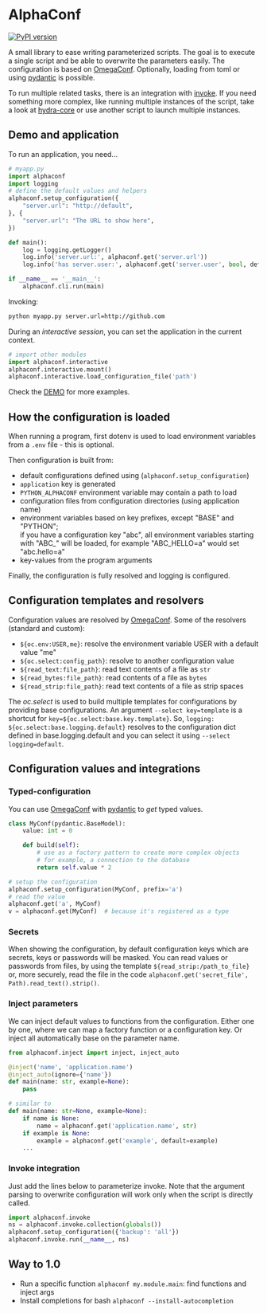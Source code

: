 # AlphaConf

[![PyPI version](https://badge.fury.io/py/alphaconf.svg)](https://pypi.org/project/alphaconf/)

A small library to ease writing parameterized scripts.
The goal is to execute a single script and be able to overwrite the parameters
easily.
The configuration is based on [OmegaConf].
Optionally, loading from toml or using [pydantic] is possible.

To run multiple related tasks, there is an integration with
[invoke](https://www.pyinvoke.org).
If you need something more complex, like running multiple instances of the
script, take a look at [hydra-core](https://hydra.cc) or use another script
to launch multiple instances.

## Demo and application

To run an application, you need...

```python
# myapp.py
import alphaconf
import logging
# define the default values and helpers
alphaconf.setup_configuration({
    "server.url": "http://default",
}, {
    "server.url": "The URL to show here",
})

def main():
    log = logging.getLogger()
    log.info('server.url:', alphaconf.get('server.url'))
    log.info('has server.user:', alphaconf.get('server.user', bool, default=False))

if __name__ == '__main__':
    alphaconf.cli.run(main)
```

Invoking:
```bash
python myapp.py server.url=http://github.com
```

During an *interactive session*, you can set the application in the current
context.
```python
# import other modules
import alphaconf.interactive
alphaconf.interactive.mount()
alphaconf.interactive.load_configuration_file('path')
```

Check the [DEMO](./demo.ipynb) for more examples.

## How the configuration is loaded

When running a program, first dotenv is used to load environment variables
from a `.env` file - this is optional.

Then configuration is built from:

- default configurations defined using (`alphaconf.setup_configuration`)
- `application` key is generated
- `PYTHON_ALPHACONF` environment variable may contain a path to load
- configuration files from configuration directories (using application name)
- environment variables based on key prefixes,
  except "BASE" and "PYTHON"; \
  if you have a configuration key "abc", all environment variables starting
  with "ABC_" will be loaded, for example "ABC_HELLO=a" would set "abc.hello=a"
- key-values from the program arguments

Finally, the configuration is fully resolved and logging is configured.

## Configuration templates and resolvers

Configuration values are resolved by [OmegaConf].
Some of the resolvers (standard and custom):
- `${oc.env:USER,me}`: resolve the environment variable USER
  with a default value "me"
- `${oc.select:config_path}`: resolve to another configuration value
- `${read_text:file_path}`: read text contents of a file as `str`
- `${read_bytes:file_path}`: read contents of a file as `bytes`
- `${read_strip:file_path}`: read text contents of a file as strip spaces

The *oc.select* is used to build multiple templates for configurations
by providing base configurations.
An argument `--select key=template` is a shortcut for
`key=${oc.select:base.key.template}`.
So, `logging: ${oc.select:base.logging.default}` resolves to the configuration
dict defined in base.logging.default and you can select it using
`--select logging=default`.

## Configuration values and integrations

### Typed-configuration

You can use [OmegaConf] with [pydantic] to *get* typed values.
```python
class MyConf(pydantic.BaseModel):
    value: int = 0

    def build(self):
        # use as a factory pattern to create more complex objects
        # for example, a connection to the database
        return self.value * 2

# setup the configuration
alphaconf.setup_configuration(MyConf, prefix='a')
# read the value
alphaconf.get('a', MyConf)
v = alphaconf.get(MyConf)  # because it's registered as a type
```

### Secrets

When showing the configuration, by default configuration keys which are
secrets, keys or passwords will be masked.
You can read values or passwords from files, by using the template
`${read_strip:/path_to_file}`
or, more securely, read the file in the code
`alphaconf.get('secret_file', Path).read_text().strip()`.

### Inject parameters

We can inject default values to functions from the configuration.
Either one by one, where we can map a factory function or a configuration key.
Or inject all automatically base on the parameter name.

```python
from alphaconf.inject import inject, inject_auto

@inject('name', 'application.name')
@inject_auto(ignore={'name'})
def main(name: str, example=None):
    pass

# similar to
def main(name: str=None, example=None):
    if name is None:
        name = alphaconf.get('application.name', str)
    if example is None:
        example = alphaconf.get('example', default=example)
    ...
```

### Invoke integration

Just add the lines below to parameterize invoke.
Note that the argument parsing to overwrite configuration will work only
when the script is directly called.

```python
import alphaconf.invoke
ns = alphaconf.invoke.collection(globals())
alphaconf.setup_configuration({'backup': 'all'})
alphaconf.invoke.run(__name__, ns)
```

## Way to 1.0
- Run a specific function `alphaconf my.module.main`:
  find functions and inject args
- Install completions for bash `alphaconf --install-autocompletion`

[OmegaConf]: https://omegaconf.readthedocs.io/
[pydantic]: https://docs.pydantic.dev/latest/
